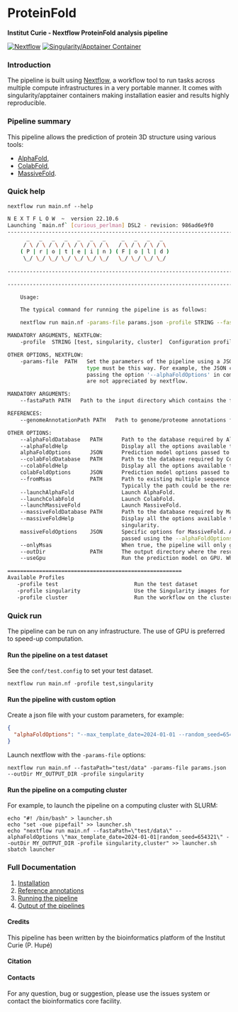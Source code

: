 # ProteinFold

**Institut Curie - Nextflow ProteinFold analysis pipeline**

[![Nextflow](https://img.shields.io/badge/nextflow-%E2%89%A522.10.6-brightgreen.svg)](https://www.nextflow.io/)
[![Singularity/Apptainer Container](https://img.shields.io/badge/singularity-available-7E4C74.svg)](https://apptainer.org/)


### Introduction

The pipeline is built using [Nextflow](https://www.nextflow.io), a workflow tool to run tasks across multiple compute infrastructures in a very portable manner. 
It comes with singularity/apptainer containers making installation easier and results highly reproducible.


### Pipeline summary

This pipeline allows the prediction of protein 3D structure using various tools:

* [AlphaFold](https://github.com/google-deepmind/alphafold/),
* [ColabFold](https://github.com/sokrypton/ColabFold),
* [MassiveFold](https://github.com/GBLille/MassiveFold).

### Quick help

```
nextflow run main.nf --help
```

```bash
N E X T F L O W  ~  version 22.10.6
Launching `main.nf` [curious_perlman] DSL2 - revision: 986ad6e9f0
------------------------------------------------------------------------
      _   _   _   _   _   _   _     _   _   _   _  
     / \ / \ / \ / \ / \ / \ / \   / \ / \ / \ / \ 
    ( P | r | o | t | e | i | n ) ( F | o | l | d )
     \_/ \_/ \_/ \_/ \_/ \_/ \_/   \_/ \_/ \_/ \_/ 
    
------------------------------------------------------------------------

------------------------------------------------------------------------

    Usage:

    The typical command for running the pipeline is as follows:

    nextflow run main.nf -params-file params.json -profile STRING --fastaPath PATH 

MANDATORY ARGUMENTS, NEXTFLOW:
    -profile  STRING [test, singularity, cluster]  Configuration profile to use. Can use multiple (comma separated).

OTHER OPTIONS, NEXTFLOW:
    -params-file  PATH   Set the parameters of the pipeline using a JSON file configuration filei (i.e. 'params.json'). All parameters defined as JSON 
                         type must be this way. For example, the JSON can contain: "alphaFoldOptions": "--max_template=2024-01-01 --multimer". WARNING: 
                         passing the option '--alphaFoldOptions' in command line will throw an error when the option contains '-' or '--' characters which 
                         are not appreciated by nextflow.

MANDATORY ARGUMENTS:
    --fastaPath PATH   Path to the input directory which contains the fasta files.

REFERENCES:
    --genomeAnnotationPath PATH   Path to genome/proteome annotations folder used to predict the protein 3D structure.

OTHER OPTIONS:
    --alphaFoldDatabase   PATH      Path to the database required by AlphaFold.
    --alphaFoldHelp                 Display all the options available to run AlphaFold. Use this option in combination with -profile singularity.
    alphaFoldOptions      JSON      Prediction model options passed to AlphaFold or MassiveFold.
    --colabFoldDatabase   PATH      Path to the database required by ColabFold.
    --colabFoldHelp                 Display all the options available to run ColabFold. Use this option in combination with -profile singularity.
    colabFoldOptions      JSON      Prediction model options passed to ColabFold.
    --fromMsas            PATH      Path to existing multiple sequence alignments (msas) to use for the 3D protein strcuture prediction.
                                    Typically the path could be the results of the pipeline launcded with the --onlyMsas option.
    --launchAlphaFold               Launch AlphaFold.
    --launchColabFold               Launch ColabFold.
    --launchMassiveFold             Launch MassiveFold.
    --massiveFoldDatabase PATH      Path to the database required by MassiveFold.
    --massiveFoldHelp               Display all the options available to run MassiveFold. Use this option in combination with -profile
                                    singularity.
    massiveFoldOptions    JSON      Specific options for MassiveFold. As MassiveFold is an AlphaFold-like tool, standard AlphaFold options are
                                    passed using the --alphaFoldOptions option.
    --onlyMsas                      When true, the pipeline will only generate the multiple sequence alignments (msas).
    --outDir              PATH      The output directory where the results will be saved
    --useGpu                        Run the prediction model on GPU. While AlphaFold and MassiveFold can run on CPU, ColabFold requires GPU only.

=======================================================
Available Profiles
   -profile test                        Run the test dataset
   -profile singularity                 Use the Singularity images for each process. Use `--singularityPath` to define the insallation path
   -profile cluster                     Run the workflow on the cluster, instead of locally

```

### Quick run

The pipeline can be run on any infrastructure. The use of GPU is preferred to speed-up computation.

#### Run the pipeline on a test dataset

See the `conf/test.config` to set your test dataset.

```
nextflow run main.nf -profile test,singularity
```

#### Run the pipeline with custom option

Create a json file with your custom parameters, for example:

```json
{
  "alphaFoldOptions": "--max_template_date=2024-01-01 --random_seed=654321"
}
```

Launch nextflow with the `-params-file` options:
```
nextflow run main.nf --fastaPath="test/data" -params-file params.json --outDir MY_OUTPUT_DIR -profile singularity
```


#### Run the pipeline on a computing cluster

For example, to launch the pipeline on a computing cluster with SLURM:

```
echo "#! /bin/bash" > launcher.sh
echo "set -oue pipefail" >> launcher.sh
echo "nextflow run main.nf --fastaPath=\"test/data\" --alphaFoldOptions \"max_template_date=2024-01-01|random_seed=654321\" --outDir MY_OUTPUT_DIR -profile singularity,cluster" >> launcher.sh
sbatch launcher
```


### Full Documentation

1. [Installation](docs/installation.md)
2. [Reference annotations](docs/referenceGenomes.md)
3. [Running the pipeline](docs/usage.md)
4. [Output of the pipelines](docs/output.md)

#### Credits

This pipeline has been written by the bioinformatics platform of the Institut Curie (P. Hupé)

#### Citation

#### Contacts

For any question, bug or suggestion, please use the issues system or contact the bioinformatics core facility.
